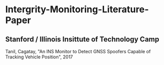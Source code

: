 # Intergrity-Monitoring-Literature-Paper


## Stanford / Illinois Insittute of Technology Camp

Tanil, Cagatay, "An INS Monitor to Detect GNSS Spoofers Capable of Tracking Vehicle Position", 2017
